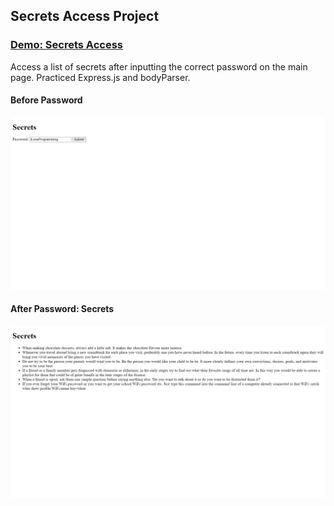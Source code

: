 ## Secrets Access Project

### [Demo: Secrets Access](https://replit.com/@gdbecker/SecretsAccess)

Access a list of secrets after inputting the correct password on the main page. Practiced Express.js and bodyParser.

#### Before Password

!["SecretsAccessBefore"](./SecretsAccessBefore.png)

#### After Password: Secrets

!["SecretsAccessAfter"](./SecretsAccessAfter.png)
